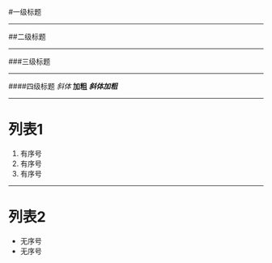 #一级标题
***
##二级标题
***
###三级标题
***
####四级标题
*斜体*
**加粗**
***斜体加粗***
***
# 列表1
1. 有序号
2. 有序号
3. 有序号
***
# 列表2
* 无序号
* 无序号
